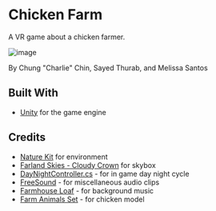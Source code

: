 # Chicken Farm
A VR game about a chicken farmer.

![image](images/gameplay.gif)

By Chung "Charlie" Chin, Sayed Thurab, and Melissa Santos

## Built With
 + [Unity](https://unity3d.com/) for the game engine

## Credits
 + [Nature Kit](https://www.kenney.nl/assets/nature-kit) for environment
 + [Farland Skies - Cloudy Crown](https://assetstore.unity.com/packages/2d/textures-materials/sky/farland-skies-cloudy-crown-60004) for skybox
 + [DayNightController.cs](http://wiki.unity3d.com/index.php/DayNightController) - for in game day night cycle
 + [FreeSound](https://freesound.org/) - for miscellaneous audio clips
 + [Farmhouse Loaf](http://freemusicarchive.org/music/TRG_Banks/Kevelin_and_Chestnuts_Adventures/Farmhouse_loaf) - for background music
 + [Farm Animals Set](https://assetstore.unity.com/packages/3d/farm-animals-set-97945) - for chicken model

<!-- I have no idea what I can say about this game you're literally collecting chickens what does that even say about you --->